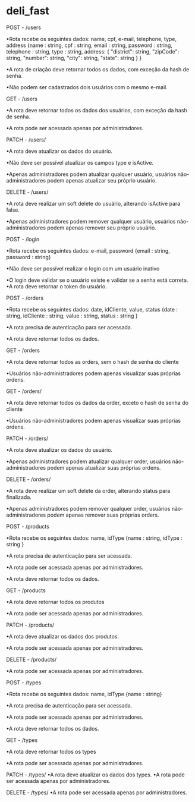 # deli_fast

POST - /users

•Rota recebe os seguintes dados: name, cpf, e-mail, telephone, type, address
{name : string,
cpf : string,
email : string,
password : string,
telephone : string,
type : string,
address: {
"district": string,
"zipCode": string,
"number": string,
"city": string,
"state": string
}
 }
 
•A rota de criação deve retornar todos os dados, com exceção da hash de senha.

•Não podem ser cadastrados dois usuários com o mesmo e-mail.


GET - /users

•A rota deve retornar todos os dados dos usuários, com exceção da hash de senha.

•A rota pode ser acessada apenas por administradores.


PATCH - /users/<id>
 
•A rota deve atualizar os dados do usuário.
 
•Não deve ser possível atualizar os campos  type e isActive.
 
•Apenas administradores podem atualizar qualquer usuário, usuários não-
administradores podem apenas atualizar seu próprio usuário.


DELETE - /users/<id>
 
•A rota deve realizar um soft delete do usuário, alterando isActive para false.
 
 
•Apenas administradores podem remover qualquer usuário, usuários não-
administradores podem apenas remover seu próprio usuário.
 
 
POST - /login
 
•Rota recebe os seguintes dados: e-mail, password
{email : string,
password : string}
 
•Não deve ser possível realizar o login com um usuário inativo
 
•O login deve validar se o usuário existe e validar se a senha está correta.
•A rota deve retornar o token do usuário.


POST - /orders
 
•Rota recebe os seguintes dados: date, idCliente, value, status
{date : string,
idCliente : string,
value : string,
status : string
}
 
•A rota precisa de autenticação para ser acessada.
 
•A rota deve retornar todos os dados.


GET - /orders
 
•A rota deve retornar todos as orders, sem o hash de senha do cliente
 
•Usuários não-administradores podem apenas visualizar suas próprias ordens. 


GET - /orders/<id>
 
•A rota deve retornar todos os dados da order, exceto o hash de senha do cliente
 
•Usuários não-administradores podem apenas visualizar suas próprias ordens. 


PATCH - /orders/<id>
 
•A rota deve atualizar os dados do usuário.
 
•Apenas administradores podem atualizar qualquer order, usuários não-
administradores podem apenas atualizar suas próprias ordens.


DELETE - /orders/<id>
 
•A rota deve realizar um soft delete da order, alterando status para finalizada.
 
•Apenas administradores podem remover qualquer order, usuários não-
administradores podem apenas remover suas próprias orders.


POST - /products
 
•Rota recebe os seguintes dados: name, idType
{name : string,
idType : string
}
 
•A rota precisa de autenticação para ser acessada.
 
•A rota pode ser acessada apenas por administradores.
 
•A rota deve retornar todos os dados.


GET - /products
 
•A rota deve retornar todos os produtos
 
•A rota pode ser acessada apenas por administradores.


PATCH - /products/<id>
 
•A rota deve atualizar os dados dos produtos.
 
•A rota pode ser acessada apenas por administradores.


DELETE - /products/<id>
 
•A rota pode ser acessada apenas por administradores.
 
 
POST - /types
 
•Rota recebe os seguintes dados: name, idType
{name : string}
 
•A rota precisa de autenticação para ser acessada.
 
•A rota pode ser acessada apenas por administradores.
 
•A rota deve retornar todos os dados.


GET - /types
 
•A rota deve retornar todos os types
 
•A rota pode ser acessada apenas por administradores.


PATCH - /types/<id>
•A rota deve atualizar os dados dos types.
•A rota pode ser acessada apenas por administradores.


DELETE - /types/<id>
•A rota pode ser acessada apenas por administradores.
